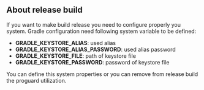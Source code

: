 ## About release build

If you want to make build release you need to configure properly you system. Gradle configuration need following system variable to be defined:

 - **GRADLE_KEYSTORE_ALIAS**: used alias 
 - **GRADLE_KEYSTORE_ALIAS_PASSWORD**: used alias password
 - **GRADLE_KEYSTORE_FILE**: path of keystore file
 - **GRADLE_KEYSTORE_PASSWORD**: password of keystore file
 
You can define this system properties or you can remove from release build the proguard utilization.
 
